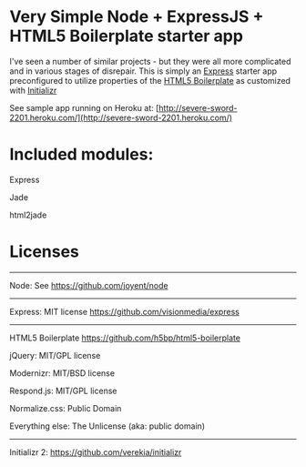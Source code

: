 # Very Simple Node + ExpressJS + HTML5 Boilerplate starter app 

I've seen a number of similar projects - but they were all more complicated and in various stages of disrepair.
This is simply an [Express](http://expressjs.com/) starter app preconfigured to utilize properties of the [HTML5 Boilerplate](http://html5boilerplate.com/) as customized with [Initializr](http://www.initializr.com/) 

See sample app running on Heroku at: [http://severe-sword-2201.heroku.com/](http://severe-sword-2201.heroku.com/)


# Included modules:

Express

Jade

html2jade


# Licenses

-------

Node: See https://github.com/joyent/node

-------

Express: MIT license https://github.com/visionmedia/express

-------

HTML5 Boilerplate https://github.com/h5bp/html5-boilerplate

jQuery: MIT/GPL license

Modernizr: MIT/BSD license

Respond.js: MIT/GPL license

Normalize.css: Public Domain

Everything else: The Unlicense (aka: public domain)

-------

Initializr 2: https://github.com/verekia/initializr
